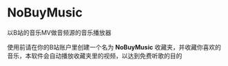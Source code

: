# NoBuyMusic

以B站的音乐MV做音频源的音乐播放器

使用前请在你的B站账户里创建一个名为 **NoBuyMusic** 收藏夹，并收藏你喜欢的音乐，本软件会自动播放收藏夹里的视频，以达到免费听歌的目的
